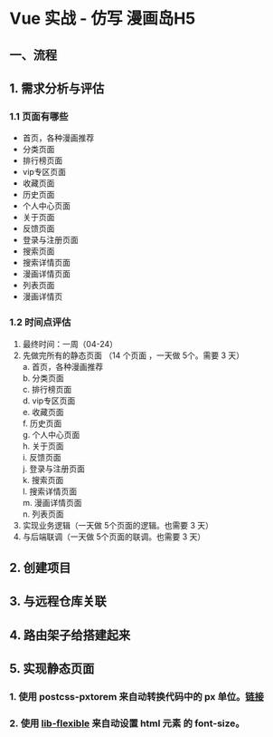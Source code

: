 # Vue 实战 - 仿写 漫画岛H5


## 一、流程

## 1. 需求分析与评估

### 1.1 页面有哪些

- 首页，各种漫画推荐
- 分类页面
- 排行榜页面
- vip专区页面
- 收藏页面
- 历史页面
- 个人中心页面
- 关于页面
- 反馈页面
- 登录与注册页面
- 搜索页面
- 搜索详情页面
- 漫画详情页面
- 列表页面
- 漫画详情页


### 1.2 时间点评估

1. 最终时间：一周（04-24）
1. 先做完所有的静态页面 （14 个页面 ，一天做 5个。需要 3 天）<br />
a. 首页，各种漫画推荐<br />
b. 分类页面<br />
c. 排行榜页面<br />
d. vip专区页面<br />
e. 收藏页面<br />
f. 历史页面<br />
g. 个人中心页面<br />
h. 关于页面<br />
i. 反馈页面<br />
j. 登录与注册页面<br />
k. 搜索页面<br />
l. 搜索详情页面<br />
m. 漫画详情页面<br />
n. 列表页面
1. 实现业务逻辑（一天做 5个页面的逻辑。也需要 3 天）
1. 与后端联调（一天做 5个页面的联调。也需要 3 天）

## 2. 创建项目

## 3. 与远程仓库关联

## 4. 路由架子给搭建起来

## 5. 实现静态页面

### 1. 使用 postcss-pxtorem 来自动转换代码中的 px 单位。[链接](https://youzan.github.io/vant/#/zh-CN/quickstart#jin-jie-yong-fa)

### 2. 使用 [lib-flexible](https://github.com/amfe/lib-flexible) 来自动设置 html 元素 的 font-size。
